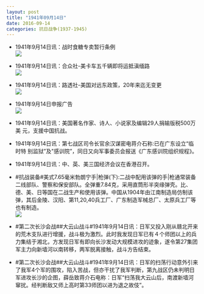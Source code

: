 ```yaml
---
layout: post
title: "1941年09月14日"
date: 2016-09-14
categories: 抗日战争(1937-1945)
---
```


<meta name="referrer" content="no-referrer" />

- 1941年9月14日讯：战时食糖专卖暂行条例 <br/><img src="https://ww4.sinaimg.cn/large/aca367d8jw1f7tidq81mcj20hu0kk7aj.jpg" />

- 1941年9月14日讯：合众社-美卡车五千辆即将运抵滇缅路 <br/><img src="https://ww1.sinaimg.cn/large/aca367d8jw1f7tgnqyf9dj20hq0kojxc.jpg" />

- 1941年9月14日讯：路透社-美国对远东政策，20年来迄无变更 <br/><img src="https://ww3.sinaimg.cn/large/aca367d8jw1f7texbhjipj20lm0kqjxz.jpg" />

- 1941年9月14日申报广告 <br/><img src="https://ww2.sinaimg.cn/large/aca367d8jw1f7td6kplujj20p20h042o.jpg" />

- 1941年9月14日讯：美国著名作家、诗人、小说家及编辑29人捐输版税500万美 元，支援中国抗战。 

- 1941年9月14日讯：第七战区司令长官余汉谋密电蒋介石称:已在广东设立“临时特 别监狱”及"感训院”，同日又向军事委员会报送《广东感训院组织规程》。 

- 1941年9月14日讯：中、英、美三国经济会议在香港召开。 

- #抗战装备#美式7.65毫米勃朗宁手|枪弹(下):二战中配用该弹的手|枪通常装备二线部队、警察和保安部队。全弹重7.84克，采用直筒形半突缘弹壳。比、德、美、日等国在二战生产和使用该弹。中国从1904年由江南制造局仿制该弹，其后金陵、汉阳、第11,20,40兵工厂、广东制造军械总厂、太原兵工厂等也有制造。 <br/><img src="https://ww4.sinaimg.cn/large/aca367d8jw1f7svuk9m50j208u0wgq6d.jpg" />

- #第二次长沙会战##大云山战斗#1941年9月14日讯：日军又投入刚从赣北开来的荒木支队进行增援，战斗极为激烈。此时我发现日军已有４个师团以上的兵力集结于湘北，方发现日军有即向长沙发动大规模进攻的迹象，遂令第27集团军主力向新墙河以南转移，两军脱离接触，战斗方告结束。 

- #第二次长沙会战##大云山战斗#1941年9月14日讯：日军的扫荡行动意外引来了我军4个军的围攻，陷入苦战，但亦干扰了我军判断，第九战区仍未判明日军进攻长沙的企图，薛岳致蒋介石电称：日军“扫荡我大云山后，南渡新墙河窜扰。经判断敌又师上高时第33师团以进为退之故伎”。 

